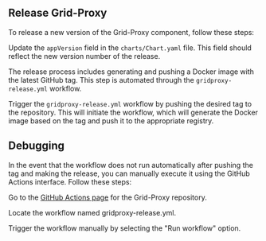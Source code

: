 ## Release Grid-Proxy
To release a new version of the Grid-Proxy component, follow these steps:

Update the `appVersion` field in the `charts/Chart.yaml` file. This field should reflect the new version number of the release.

The release process includes generating and pushing a Docker image with the latest GitHub tag. This step is automated through the `gridproxy-release.yml` workflow.

Trigger the `gridproxy-release.yml` workflow by pushing the desired tag to the repository. This will initiate the workflow, which will generate the Docker image based on the tag and push it to the appropriate registry.

## Debugging
In the event that the workflow does not run automatically after pushing the tag and making the release, you can manually execute it using the GitHub Actions interface. Follow these steps:

Go to the [GitHub Actions page](https://github.com/threefoldtech/tfgrid-sdk-go/actions/workflows/gridproxy-release.yml) for the Grid-Proxy repository.

Locate the workflow named gridproxy-release.yml.

Trigger the workflow manually by selecting the "Run workflow" option.
